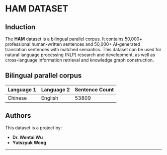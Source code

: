 # HAM DATASET

## Induction
The **HAM** dataset is a bilingual parallel corpus. It contains 50,000+ professional human-written sentences and 50,000+ AI-generated translation sentences with matched semantics. This dataset can be used for natural language processing (NLP) research and development, as well as cross-language information retrieval and knowledge graph construction.

## Bilingual parallel corpus
| Language 1 | Language 2 | Sentence Count |
| ---------- | ---------- | -------------- |
| Chinese    | English    | 53809          |

## Authors
This dataset is a project by:
- **Dr. Wentai Wu**
- **Yutszyuk Wong**

---    
